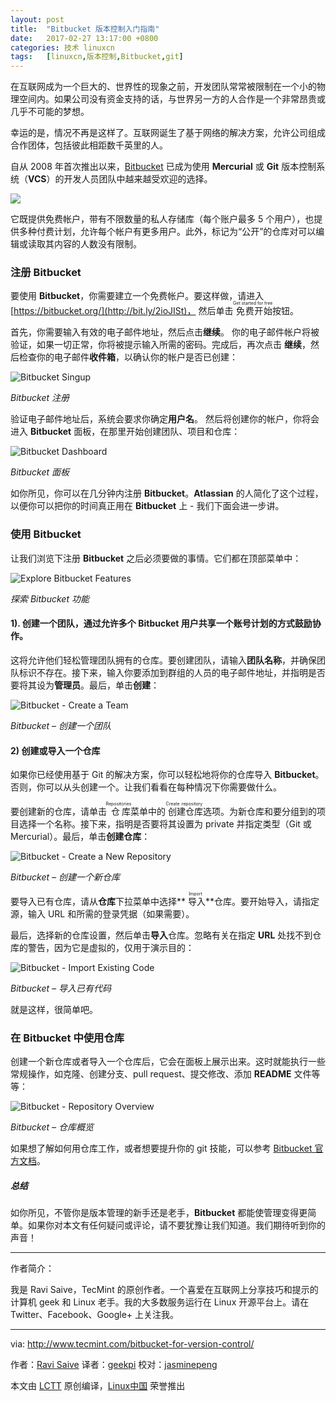 ```yaml
---
layout: post
title:	"Bitbucket 版本控制入门指南"
date:	2017-02-27 13:17:00 +0800 
categories:	技术 linuxcn 
tags:	[linuxcn,版本控制,Bitbucket,git]
---
```



在互联网成为一个巨大的、世界性的现象之前，开发团队常常被限制在一个小的物理空间内。如果公司没有资金支持的话，与世界另一方的人合作是一个非常昂贵或几乎不可能的梦想。


幸运的是，情况不再是这样了。互联网诞生了基于网络的解决方案，允许公司组成合作团体，包括彼此相距数千英里的人。


自从 2008 年首次推出以来，[Bitbucket](http://bit.ly/2ieExnS) 已成为使用 **Mercurial** 或 **Git** 版本控制系统（**VCS**）的开发人员团队中越来越受欢迎的选择。


![](/Asserts/Images/album/201702/27/131635x0220u0wow0jemzu.jpg)


它既提供免费帐户，带有不限数量的私人存储库（每个账户最多 5 个用户），也提供多种付费计划，允许每个帐户有更多用户。此外，标记为“公开”的仓库对可以编辑或读取其内容的人数没有限制。


### 注册 Bitbucket


要使用 **Bitbucket**，你需要建立一个免费帐户。要这样做，请进入 [https://bitbucket.org/](http://bit.ly/2ioJISt)， 然后单击<ruby> 免费开始 <rt>  Get started for free </rt></ruby>按钮。


首先，你需要输入有效的电子邮件地址，然后点击**继续**。 你的电子邮件帐户将被验证，如果一切正常，你将被提示输入所需的密码。完成后，再次点击 **继续**，然后检查你的电子邮件**收件箱**，以确认你的帐户是否已创建：


![Bitbucket Singup](/Asserts/Images/album/201702/27/131740cm6xcp9a1l6edl9q.png)


*Bitbucket 注册*


验证电子邮件地址后，系统会要求你确定**用户名**。 然后将创建你的帐户，你将会进入 **Bitbucket** 面板，在那里开始创建团队、项目和仓库：


![Bitbucket Dashboard](/Asserts/Images/album/201702/27/131741gzrvrwrj451mj2zw.png)


*Bitbucket 面板*


如你所见，你可以在几分钟内注册 **Bitbucket**。**Atlassian** 的人简化了这个过程，以便你可以把你的时间真正用在 **Bitbucket** 上 - 我们下面会进一步讲。


### 使用 Bitbucket


让我们浏览下注册 **Bitbucket** 之后必须要做的事情。它们都在顶部菜单中：


![Explore Bitbucket Features](/Asserts/Images/album/201702/27/131741n7upjtzxuiccqrrq.png)


*探索 Bitbucket 功能*


#### 1). 创建一个团队，通过允许多个 Bitbucket 用户共享一个账号计划的方式鼓励协作。


这将允许他们轻松管理团队拥有的仓库。要创建团队，请输入**团队名称**，并确保团队标识不存在。接下来，输入你要添加到群组的人员的电子邮件地址，并指明是否要将其设为**管理员**。最后，单击**创建**：


![Bitbucket - Create a Team](/Asserts/Images/album/201702/27/131742u0goglt011o57hzw.png)


*Bitbucket – 创建一个团队*


#### 2) 创建或导入一个仓库


如果你已经使用基于 Git 的解决方案，你可以轻松地将你的仓库导入 **Bitbucket**。否则，你可以从头创建一个。让我们看看在每种情况下你需要做什么。


要创建新的仓库，请单击<ruby> 仓库 <rt>  Repositories </rt></ruby>菜单中的<ruby> 创建仓库 <rt>  Create repository </rt></ruby>选项。为新仓库和要分组到的项目选择一个名称。接下来，指明是否要将其设置为 private 并指定类型（Git 或 Mercurial）。最后，单击**创建仓库**：


![Bitbucket - Create a New Repository](/Asserts/Images/album/201702/27/131742i0o0yppkip0p7k00.png)


*Bitbucket – 创建一个新仓库*


要导入已有仓库，请从**仓库**下拉菜单中选择**<ruby> 导入 <rt>  Import </rt></ruby>**仓库。要开始导入，请指定源，输入 URL 和所需的登录凭据（如果需要）。


最后，选择新的仓库设置，然后单击**导入**仓库。忽略有关在指定 **URL** 处找不到仓库的警告，因为它是虚拟的，仅用于演示目的：


![Bitbucket - Import Existing Code](/Asserts/Images/album/201702/27/131743hvqtgtlt0fl2ft0g.png)


*Bitbucket – 导入已有代码*


就是这样，很简单吧。


### 在 Bitbucket 中使用仓库


创建一个新仓库或者导入一个仓库后，它会在面板上展示出来。这时就能执行一些常规操作，如克隆、创建分支、pull request、提交修改、添加 **README** 文件等等：


![Bitbucket - Repository Overview](/Asserts/Images/album/201702/27/131743n2p269juevegvh2o.png)


*Bitbucket – 仓库概览*


如果想了解如何用仓库工作，或者想要提升你的 git 技能，可以参考 [Bitbucket 官方文档](https://confluence.atlassian.com/bitbucket/bitbucket-cloud-documentation-home-221448814.html)。


##### 总结


如你所见，不管你是版本管理的新手还是老手，**Bitbucket** 都能使管理变得更简单。如果你对本文有任何疑问或评论，请不要犹豫让我们知道。我们期待听到你的声音！




---


作者简介：


我是 Ravi Saive，TecMint 的原创作者。一个喜爱在互联网上分享技巧和提示的计算机 geek 和 Linux 老手。我的大多数服务运行在 Linux 开源平台上。请在 Twitter、Facebook、Google+ 上关注我。




---


via: <http://www.tecmint.com/bitbucket-for-version-control/>


作者：[Ravi Saive](http://www.tecmint.com/author/admin/) 译者：[geekpi](https://github.com/geekpi) 校对：[jasminepeng](https://github.com/jasminepeng)


本文由 [LCTT](https://github.com/LCTT/TranslateProject) 原创编译，[Linux中国](https://linux.cn/) 荣誉推出
